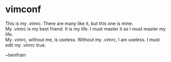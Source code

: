 # vimconf
This is my .vimrc. There are many like it, but this one is mine.<br>
My .vimrc is my best friend. It is my life. I must master it as I must master my life.<br>
My .vimrc, without me, is useless. Without my .vimrc, I am useless. I must edit my .vimrc true.<br>

~benfrain
